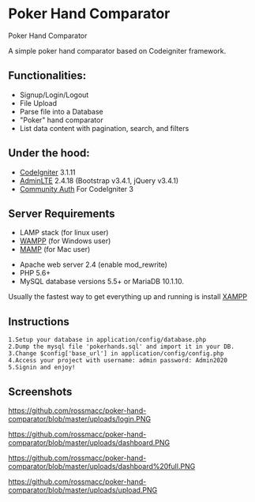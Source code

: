 # Poker Hand Comparator
Poker Hand Comparator 

A simple poker hand comparator based on Codeigniter framework.

## Functionalities:

* Signup/Login/Logout
* File Upload
* Parse file into a Database
* "Poker" hand comparator
* List data content with pagination, search, and filters


## Under the hood:
* <a href="https://codeigniter.com/" target="_blank">CodeIgniter</a> 3.1.11</li>
* <a href="https://github.com/ColorlibHQ/AdminLTE/releases" target="_blank">AdminLTE</a> 2.4.18 (Bootstrap v3.4.1, jQuery v3.4.1)
* <a href="https://community-auth.com/" target="_blank">Community Auth</a> For CodeIgniter 3</li>


## Server Requirements

* LAMP stack (for linux user)
* <a href="http://www.wampserver.com/en/" target="_blank">WAMPP</a> (for Windows user)
* <a href="https://documentation.mamp.info/en/MAMP-Mac/" target="_blank">MAMP</a> (for Mac user)

- Apache web server 2.4 (enable mod_rewrite)
- PHP 5.6+
- MySQL database versions 5.5+ or MariaDB 10.1.10.

Usually the fastest way to get everything up and running is install <a href="https://www.apachefriends.org/download.html" target="_blank">XAMPP</a>


## Instructions

    1.Setup your database in application/config/database.php
    2.Dump the mysql file 'pokerhands.sql' and import it in your DB.
    3.Change $config['base_url'] in application/config/config.php
    4.Access your project with username: admin password: Admin2020
    5.Signin and enjoy!

## Screenshots

https://github.com/rossmacc/poker-hand-comparator/blob/master/uploads/login.PNG

https://github.com/rossmacc/poker-hand-comparator/blob/master/uploads/dashboard.PNG

https://github.com/rossmacc/poker-hand-comparator/blob/master/uploads/dashboard%20full.PNG

https://github.com/rossmacc/poker-hand-comparator/blob/master/uploads/upload.PNG

